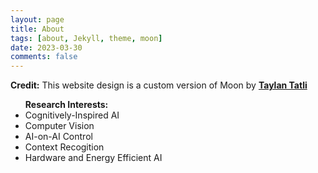 ```yaml
---
layout: page
title: About
tags: [about, Jekyll, theme, moon]
date: 2023-03-30
comments: false
---
```


<b>Credit:</b> This website design is a custom version of Moon by <a href="https://github.com/TaylanTatli"><b>Taylan Tatli</b></a>


<p><ul><b>Research Interests:</b>
  <li>Cognitively-Inspired AI</li>
  <li>Computer Vision</li>
  <li>AI-on-AI Control</li>
  <li>Context Recogition</li>
  <li>Hardware and Energy Efficient AI</li>
</ul></p>